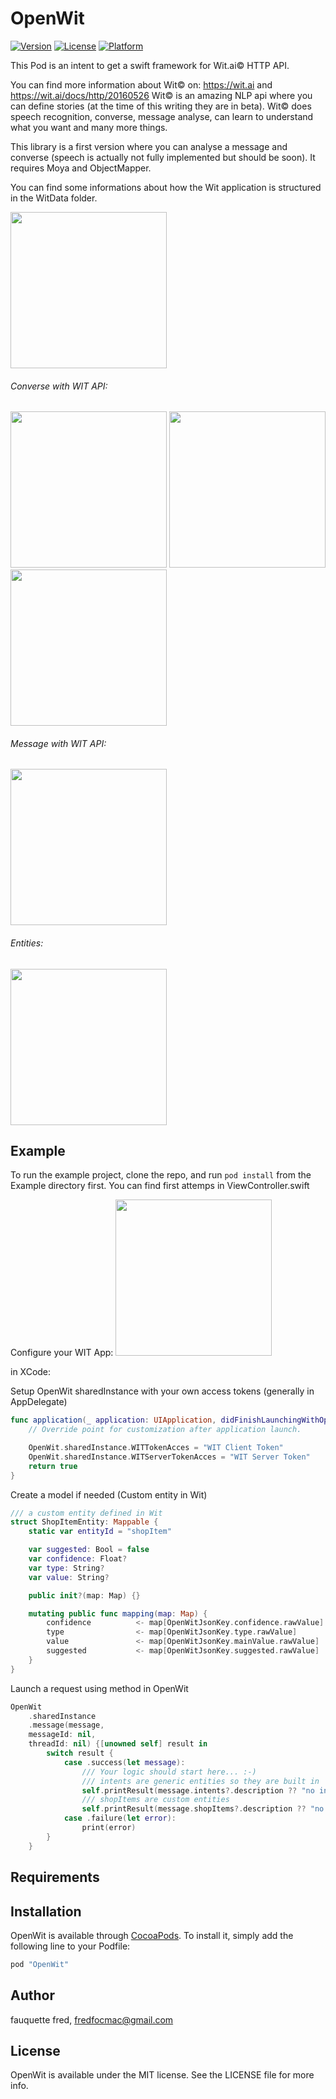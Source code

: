 # OpenWit

[![Version](https://img.shields.io/cocoapods/v/OpenWit.svg?style=flat)](http://cocoapods.org/pods/OpenWit)
[![License](https://img.shields.io/cocoapods/l/OpenWit.svg?style=flat)](http://cocoapods.org/pods/OpenWit)
[![Platform](https://img.shields.io/cocoapods/p/OpenWit.svg?style=flat)](http://cocoapods.org/pods/OpenWit)

This Pod is an intent to get a swift framework for Wit.ai© HTTP API.


You can find more information about Wit© on: https://wit.ai and https://wit.ai/docs/http/20160526
Wit© is an amazing NLP api where you can define stories (at the time of this writing they are in beta). Wit© does speech recognition, converse, message analyse, can learn to understand what you want and many more things.


This library is a first version where you can analyse a message and converse (speech is actually not fully implemented but should be soon). It requires Moya and ObjectMapper.

You can find some informations about how the Wit application is structured in the WitData folder.

<img src="WitData/start_screen.png" width="250">

###### Converse with WIT API:
<img src="WitData/converse_1.png" width="250"> <img src="WitData/converse_2.png" width="250"> <img src="WitData/converse_3.png" width="250">

###### Message with WIT API:
<img src="WitData/test_message.png" width="250">

###### Entities:
<img src="WitData/entities.png" width="250">

## Example

To run the example project, clone the repo, and run `pod install` from the Example directory first. You can find first attemps in ViewController.swift

Configure your WIT App:
<img src="WitData/addShopItem.png" width="250">

in XCode:

Setup OpenWit sharedInstance with your own access tokens (generally in AppDelegate)

```swift
func application(_ application: UIApplication, didFinishLaunchingWithOptions launchOptions: [UIApplicationLaunchOptionsKey: Any]?) -> Bool {
    // Override point for customization after application launch.

    OpenWit.sharedInstance.WITTokenAcces = "WIT Client Token"
    OpenWit.sharedInstance.WITServerTokenAcces = "WIT Server Token"
    return true
}
```

Create a model if needed (Custom entity in Wit)

```swift
/// a custom entity defined in Wit
struct ShopItemEntity: Mappable {
    static var entityId = "shopItem"

    var suggested: Bool = false
    var confidence: Float?
    var type: String?
    var value: String?

    public init?(map: Map) {}

    mutating public func mapping(map: Map) {
        confidence          <- map[OpenWitJsonKey.confidence.rawValue]
        type                <- map[OpenWitJsonKey.type.rawValue]
        value               <- map[OpenWitJsonKey.mainValue.rawValue]
        suggested           <- map[OpenWitJsonKey.suggested.rawValue]
    }
}
```
Launch a request using method in OpenWit

```swift
OpenWit
    .sharedInstance
    .message(message,
    messageId: nil,
    threadId: nil) {[unowned self] result in
        switch result {
            case .success(let message):
                /// Your logic should start here... :-)
                /// intents are generic entities so they are built in
                self.printResult(message.intents?.description ?? "no intent", clearResult: true)
                /// shopItems are custom entities
                self.printResult(message.shopItems?.description ?? "no shopItem")
            case .failure(let error):
                print(error)
        }
    }
```

## Requirements

## Installation

OpenWit is available through [CocoaPods](http://cocoapods.org). To install
it, simply add the following line to your Podfile:

```ruby
pod "OpenWit"
```

## Author

fauquette fred, fredfocmac@gmail.com

## License

OpenWit is available under the MIT license. See the LICENSE file for more info.
